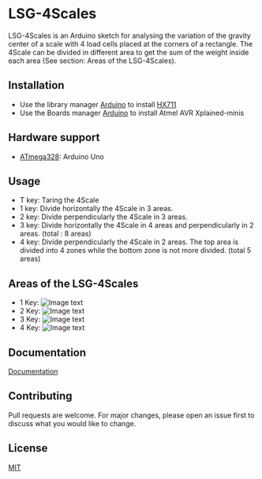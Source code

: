 # LSG-4Scales

LSG-4Scales is an Arduino sketch for analysing the variation of the gravity center of a scale with 4 load cells placed at the corners of a rectangle. The 4Scale can be divided in different area to get the sum of the weight inside each area (See section: Areas of the LSG-4Scales).

## Installation

- Use the library manager [Arduino](https://www.arduino.cc/en/software) to install [HX711](https://github.com/bogde/HX711)
- Use the Boards manager [Arduino](https://www.arduino.cc/en/software) to install Atmel AVR Xplained-minis

## Hardware support
- [ATmega328](https://en.wikipedia.org/wiki/ATmega328): Arduino Uno

## Usage

- T key: Taring the 4Scale
- 1 key: Divide horizontally the 4Scale in 3 areas.
- 2 key: Divide perpendicularly the 4Scale in 3 areas.
- 3 key: Divide horizontally the 4Scale in 4 areas and perpendicularly in 2 areas. (total : 8 areas)
- 4 key: Divide perpendicularly the 4Scale in 2 areas. The top area is divided into 4 zones while the bottom zone is not more divided. (total 5 areas)

## Areas of the LSG-4Scales
- 1 Key: ![Image text](https://i.ibb.co/3yZvxKq/area1.png)
- 2 Key: ![Image text](https://i.ibb.co/64CXgdw/area2.png)
- 3 Key: ![Image text](https://i.ibb.co/wwD9MCz/area3.png)
- 4 Key: ![Image text](https://i.ibb.co/QmWrXKV/area4.png)

## Documentation 
[Documentation](https://github.com/FrancoMaxime/lsg-4scales/blob/main/doc/DOC.md)

## Contributing
Pull requests are welcome. For major changes, please open an issue first to discuss what you would like to change.

## License
[MIT](https://choosealicense.com/licenses/mit/)
